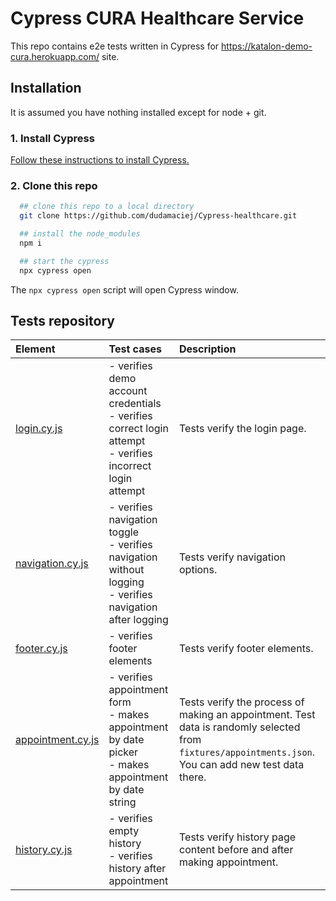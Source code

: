 
# Cypress CURA Healthcare Service

This repo contains e2e tests written in Cypress for https://katalon-demo-cura.herokuapp.com/ site.

## Installation

It is assumed you have nothing installed except for node + git.

### 1. Install Cypress
[Follow these instructions to install Cypress.](https://on.cypress.io/installing-cypress)

### 2. Clone this repo
  ```bash
    ## clone this repo to a local directory
    git clone https://github.com/dudamaciej/Cypress-healthcare.git

    ## install the node_modules
    npm i

    ## start the cypress
    npx cypress open
  ```
  The `npx cypress open` script will open Cypress window.

## Tests repository

Element | Test cases | Description
| :- | :- | :-
[login.cy.js](https://github.com/dudamaciej/Cypress-healthcare/blob/master/cypress/e2e/login.cy.js)  | - verifies demo account credentials </br>- verifies correct login attempt </br>- verifies incorrect login attempt  | Tests verify the login page. 
[navigation.cy.js](https://github.com/dudamaciej/Cypress-healthcare/blob/master/cypress/e2e/navigation.cy.js)  | - verifies navigation toggle</br>- verifies navigation without logging </br>- verifies navigation after logging | Tests verify navigation options.
[footer.cy.js](https://github.com/dudamaciej/Cypress-healthcare/blob/master/cypress/e2e/footer.cy.js)  | - verifies footer elements |Tests verify footer elements. 
[appointment.cy.js](https://github.com/dudamaciej/Cypress-healthcare/blob/master/cypress/e2e/appointment.cy.js)  | - verifies appointment form </br>- makes appointment by date picker </br>- makes appointment by date string | Tests verify the process of making an appointment. Test data is randomly selected from `fixtures/appointments.json`. You can add new test data there. 
[history.cy.js](https://github.com/dudamaciej/Cypress-healthcare/blob/master/cypress/e2e/history.cy.js) |  - verifies empty history </br>- verifies history after appointment | Tests verify history page content before and after making appointment.
